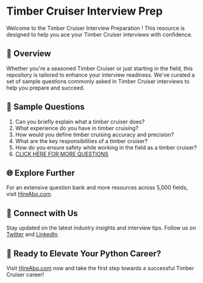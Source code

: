 # Timber Cruiser Interview Prep

Welcome to the Timber Cruiser Interview Preparation ! This resource is designed to help you ace your Timber Cruiser interviews with confidence.

## 🚀 Overview

Whether you're a seasoned Timber Cruiser or just starting in the field, this repository is tailored to enhance your interview readiness. We've curated a set of sample questions commonly asked in Timber Cruiser interviews to help you prepare and succeed.

## 📝 Sample Questions

1. Can you briefly explain what a timber cruiser does?
2. What experience do you have in timber cruising?
3. How would you define timber cruising accuracy and precision?
4. What are the key responsibilities of a timber cruiser?
5. How do you ensure safety while working in the field as a timber cruiser?
6. [CLICK HERE FOR MORE QUESTIONS](https://hireabo.com/job/10_2_31/Timber%20Cruiser)

## 🌐 Explore Further

For an extensive question bank and more resources across 5,000 fields, visit [HireAbo.com](https://www.hireabo.com).

## 📱 Connect with Us

Stay updated on the latest industry insights and interview tips. Follow us on [Twitter](https://twitter.com/hireabo) and [LinkedIn](https://www.linkedin.com/in/hire-abo-3609972a8/).

## 🚀 Ready to Elevate Your Python Career?

Visit [HireAbo.com](https://www.hireabo.com) now and take the first step towards a successful Timber Cruiser career!